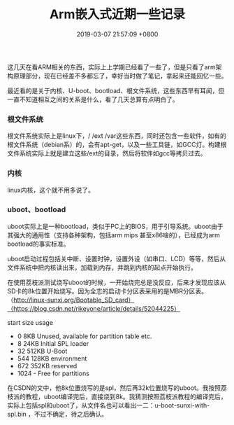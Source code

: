 ﻿---
layout: post
title: Arm嵌入式近期一些记录
date: 2019-03-07 21:57:09 +0800
categories: 日记 技术 硬件 arm
issue_id: 48
---

这几天在看ARM相关的东西，实际上上学期已经看了一些了，但是只看了arm架构原理部分，现在已经差不多都忘了，幸好当时做了笔记，拿起来还能回忆一些。

最近看的是关于内核、U-boot、bootload、根文件系统，这些东西早有耳闻，但一直不知道相互之间的关系是什么，看了几天总算有点明白了。

### 根文件系统
根文件系统实际上是linux下，/ /ext /var这些东西，同时还包含一些软件，如有的根文件系统（debian系）的，会有apt-get，以及一些工具链，如GCC灯。构建根文件系统实际上就是建立这些/ext的目录，然后将软件如gcc等拷贝过去。

### 内核
linux内核，这个就不用多说了。

### uboot、bootload
uboot实际上是一种bootload，类似于PC上的BIOS，用于引导系统。uboot由于其强大的通用性（支持各种架构，包括arm mips 甚至x86啥的），已经成为arm bootload的事实标准。

uboot启动过程包括关中断、设置时钟，设置外设（如串口、LCD）等等，然后从文件系统中把内核读出来，加载到内存，并跳到内核的起点开始执行。

在使用荔枝派测试烧写uboot的时候，一开始烧完总是没反应，后来才发现应该从SD卡的8k位置开始烧写。因为全志的启动卡分区表采用的是MBR分区表。（http://linux-sunxi.org/Bootable_SD_card）（https://blog.csdn.net/rikeyone/article/details/52044225）

start size usage

- 0 8KB Unused, available for partition table etc. 
- 8 24KB Initial SPL loader 
- 32 512KB U-Boot 
- 544 128KB environment 
- 672 352KB reserved 
- 1024 - Free for partitions

在CSDN的文中，他8k位置烧写的是spl，然后再32k位置烧写的uboot。我按照荔枝派的教程，uboot编译完后，直接烧到8k。我猜测按照荔枝派教程的编译完后，实际上包括spl和uboot了，从文件名也可以看出一二：u-boot-sunxi-with-spl.bin ，不过不确定，待之后确认。








